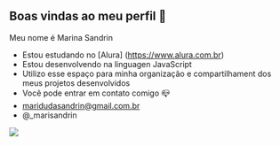 ## Boas vindas ao meu perfil 💙

Meu nome é Marina Sandrin

- Estou estudando no [Alura] (https://www.alura.com.br)
- Estou desenvolvendo na linguagen JavaScript
- Utilizo esse espaço para minha organização e compartilhament dos meus projetos desenvolvidos[
](https://media1.tenor.com/m/l2dv9VzyXfsAAAAC/let-me-hear-you-taylor-swift.gif)
- Você pode entrar em contato comigo 📪
- maridudasandrin@gmail.com.br
- @_marisandrin

![](https://media1.tenor.com/m/l2dv9VzyXfsAAAAC/let-me-hear-you-taylor-swift.gif)
